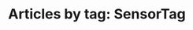 ---
layout: blog_by_tag
title: 'Articles by tag: SensorTag'
tag: sensortag
permalink: /blog/tag/sensortag/
---